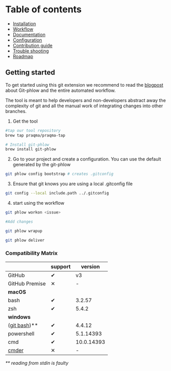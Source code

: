 # Table of contents

- [Installation](/docs/installation.md)
- [Workflow](/docs/workflow.md)
- [Documentation](/docs/documentation.md)
- [Configuration](/docs/configuration.md)
- [Contribution guide](/CONTRIBUTING.md)
- [Trouble shooting](/docs/troubleshooting.md)
- [Roadmap](/docs/roadmap.md) 


## Getting started
To get started using this git extension we recommend to read the [blogpost](https://www.praqma.com/stories/git-phlow/) about Git-phlow and the entire automated workflow.

The tool is meant to help developers and non-developers abstract away the complexity of git and all the manual work of integrating changes into other branches. 

1. Get the tool
```sh
#tap our tool repository
brew tap praqma/praqma-tap

# Install git-phlow
brew install git-phlow
```

2. Go to your project and create a configuration. You can use the default generated by the git-phlow

```sh
git phlow config bootstrap # creates .gitconfig
``` 

3. Ensure that git knows you are using a local .gitconfig file
```sh
git config --local include.path ../.gitconfig
```
4. start using the workflow

```sh
git phlow workon <issue>

#Add changes

git phlow wrapup

git phlow deliver

```



### Compatibility Matrix

|                | support | version | 
| -------------- | ------- | ------- |
| GitHub         | &#x2714;| v3
| GitHub Premise | &#x2715;| -
|**macOS**       |
| bash           | &#x2714;| 3.2.57
| zsh            | &#x2714;| 5.4.2
| **windows**    |
| ([git bash](https://git-for-windows.github.io))**| &#x2714;| 4.4.12 |
| powershell     | &#x2714;| 5.1.14393  |
| cmd            | &#x2714;| 10.0.14393 |
| [cmder](http://cmder.net)| &#x2715;  | - |
_** reading from stdin is faulty_
